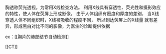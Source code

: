 胸透称荧光透视，为常用X线检查方法。
利用X线具有穿透性、荧光性和摄影效应的特性，使人体在荧屏上形成影像，
由于人体组织有密度和厚度的差别， 当X线穿透人体不同组织时，X线被吸收的程度不同，
所以到达荧屏上的X线量 就有差异，形成黑白对比不同的影像，为医生的诊断提供依据

ex：[[胸片的肺部结节自动检测]]

[[CT]]
